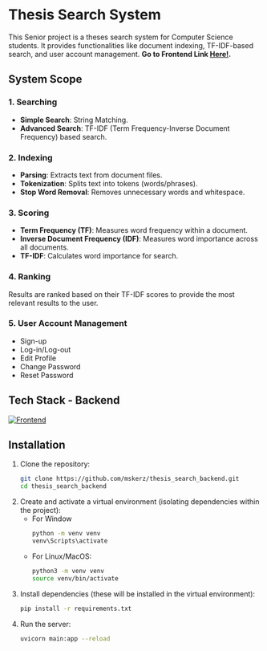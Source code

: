 # Thesis Search System

This Senior project is a theses search system for Computer Science students. It provides functionalities like document indexing, TF-IDF-based search, and user account management. 
**Go to Frontend Link [Here!](https://github.com/mskerz/thesis_search_project).**


## System Scope

### 1. Searching
- **Simple Search**: String Matching.
- **Advanced Search**: TF-IDF (Term Frequency-Inverse Document Frequency) based search.

### 2. Indexing
- **Parsing**: Extracts text from document files.
- **Tokenization**: Splits text into tokens (words/phrases).
- **Stop Word Removal**: Removes unnecessary words and whitespace.

### 3. Scoring
- **Term Frequency (TF)**: Measures word frequency within a document.
- **Inverse Document Frequency (IDF)**: Measures word importance across all documents.
- **TF-IDF**: Calculates word importance for search.

### 4. Ranking
Results are ranked based on their TF-IDF scores to provide the most relevant results to the user.

### 5. User Account Management
- Sign-up
- Log-in/Log-out
- Edit Profile
- Change Password
- Reset Password

## Tech Stack - Backend 
[![Frontend](https://skillicons.dev/icons?i=fastapi,mysql)](https://github.com/mskerz/thesis_search_backend)



## Installation

1. Clone the repository:
   ```bash
   git clone https://github.com/mskerz/thesis_search_backend.git
   cd thesis_search_backend

2. Create and activate a virtual environment (isolating dependencies within the project):
   - For Window
     ```bash
     python -m venv venv
     venv\Scripts\activate
     
   - For Linux/MacOS:
     ```bash
     python3 -m venv venv
     source venv/bin/activate
3. Install dependencies (these will be installed in the virtual environment):
   ```bash
   pip install -r requirements.txt

4. Run the server: 
   ```bash
   uvicorn main:app --reload
   




